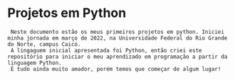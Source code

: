 # Projetos em Python
	
	 Neste documento estão os meus primeiros projetos em python. Iniciei minha jornada em março de 2022, na Universidade Federal do Rio Grande do Norte, campus Caicó.
	 A lingaguem inicial apresentada foi Python, então criei este repositório para iniciar o meu aprendizado em programação a partir da linguagem Python.
	 É tudo ainda muito amador, porém temos que começar de algum lugar!

